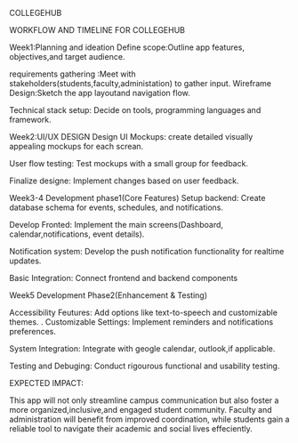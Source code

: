 COLLEGEHUB

WORKFLOW AND TIMELINE FOR COLLEGEHUB

Week1:Planning and ideation
Define scope:Outline app features, objectives,and target audience.

requirements gathering :Meet with stakeholders(students,faculty,administation) to gather input.
Wireframe Design:Sketch the app layoutand navigation flow.

Technical stack setup: Decide on tools, programming languages and framework.

Week2:UI/UX DESIGN
Design UI Mockups: create detailed visually appealing mockups for each screan.

User flow testing: Test mockups with a small group for feedback.

Finalize designe: Implement changes based on user feedback.

Week3-4 Development phase1(Core Features)
Setup backend: Create database schema for events, schedules, and notifications.


Develop Fronted: Implement the main screens(Dashboard, calendar,notifications, event details).

Notification system: Develop the push notification functionality for realtime updates.

Basic Integration: Connect frontend and backend components


Week5 Development Phase2(Enhancement & Testing)

Accessibility Feutures: Add options like text-to-speech and customizable themes.
.
Customizable Settings: Implement reminders and notifications preferences.

System Integration: Integrate with geogle calendar, outlook,if applicable.

Testing and Debuging: Conduct rigourous functional and usability testing.


EXPECTED IMPACT:

This app will not only streamline campus communication but also foster a more organized,inclusive,and engaged student community. Faculty and administration will benefit from improved coordination, while students gain a reliable tool to navigate their academic and social lives effeciently.
